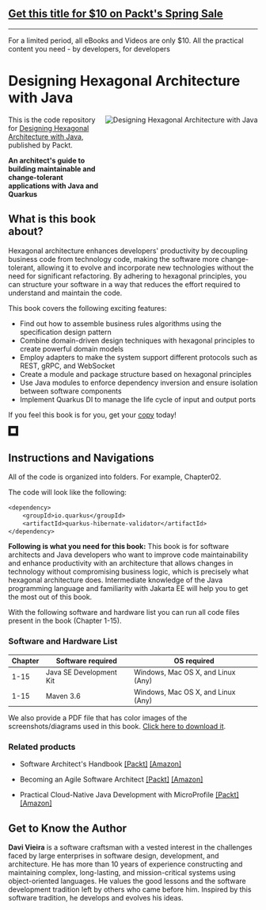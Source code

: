 ## [Get this title for $10 on Packt's Spring Sale](https://www.packt.com/B17571?utm_source=github&utm_medium=packt-github-repo&utm_campaign=spring_10_dollar_2022)
-----
For a limited period, all eBooks and Videos are only $10. All the practical content you need \- by developers, for developers

# Designing Hexagonal Architecture with Java

<a href="https://www.packtpub.com/product/designing-hexagonal-architecture-with-java-and-quarkus/9781801816489?utm_source=github&utm_medium=repository&utm_campaign=9781801816489"><img src="https://static.packt-cdn.com/products/9781801816489/cover/smaller" alt="Designing Hexagonal Architecture with Java" height="256px" align="right"></a>

This is the code repository for [Designing Hexagonal Architecture with Java](https://www.packtpub.com/product/designing-hexagonal-architecture-with-java-and-quarkus/9781801816489?utm_source=github&utm_medium=repository&utm_campaign=9781801816489), published by Packt.

**An architect's guide to building maintainable and change-tolerant applications with Java and Quarkus**

## What is this book about?
Hexagonal architecture enhances developers' productivity by decoupling business code from technology code, making the software more change-tolerant, allowing it to evolve and incorporate new technologies without the need for significant refactoring. By adhering to hexagonal principles, you can structure your software in a way that reduces the effort required to understand and maintain the code. 

This book covers the following exciting features:
* Find out how to assemble business rules algorithms using the specification design pattern
* Combine domain-driven design techniques with hexagonal principles to create powerful domain models
* Employ adapters to make the system support different protocols such as REST, gRPC, and WebSocket
* Create a module and package structure based on hexagonal principles
* Use Java modules to enforce dependency inversion and ensure isolation between software components
* Implement Quarkus DI to manage the life cycle of input and output ports

If you feel this book is for you, get your [copy](https://www.amazon.com/dp/1801816484) today!

<a href="https://www.packtpub.com/?utm_source=github&utm_medium=banner&utm_campaign=GitHubBanner"><img src="https://raw.githubusercontent.com/PacktPublishing/GitHub/master/GitHub.png" 
alt="https://www.packtpub.com/" border="5" /></a>

## Instructions and Navigations
All of the code is organized into folders. For example, Chapter02.

The code will look like the following:
```
<dependency>
    <groupId>io.quarkus</groupId>
    <artifactId>quarkus-hibernate-validator</artifactId>
</dependency>
```

**Following is what you need for this book:**
This book is for software architects and Java developers who want to improve code maintainability and enhance productivity with an architecture that allows changes in technology without compromising business logic, which is precisely what hexagonal architecture does. Intermediate knowledge of the Java programming language and familiarity with Jakarta EE will help you to get the most out of this book.

With the following software and hardware list you can run all code files present in the book (Chapter 1-15).
### Software and Hardware List
| Chapter | Software required | OS required |
| -------- | ------------------------------------ | ----------------------------------- |
| 1-15 | Java SE Development Kit | Windows, Mac OS X, and Linux (Any) |
| 1-15 | Maven 3.6 | Windows, Mac OS X, and Linux (Any) |

We also provide a PDF file that has color images of the screenshots/diagrams used in this book. [Click here to download it](https://static.packt-cdn.com/downloads/9781801816489_ColorImages.pdf).

### Related products
* Software Architect's Handbook [[Packt]](https://www.packtpub.com/free-ebook/software-architect-s-handbook/9781788624060?utm_source=github&utm_medium=repository&utm_campaign=9781788624060) [[Amazon]](https://www.amazon.com/dp/1788624068)

* Becoming an Agile Software Architect
 [[Packt]](https://www.packtpub.com/product/becoming-an-agile-software-architect/9781800563841?utm_source=github&utm_medium=repository&utm_campaign=9781800563841) [[Amazon]](https://www.amazon.com/dp/1800563841)

* Practical Cloud-Native Java Development with MicroProfile [[Packt]](https://www.packtpub.com/product/practical-cloud-native-java-development-with-microprofile/9781801078801?utm_source=github&utm_medium=repository&utm_campaign=9781801078801) [[Amazon]](https://www.amazon.com/dp/1801078807)

## Get to Know the Author
**Davi Vieira**
is a software craftsman with a vested interest in the challenges faced by large enterprises in software design, development, and architecture. He has more than 10 years of experience constructing and maintaining complex, long-lasting, and mission-critical systems using object-oriented languages. He values the good lessons and the software development tradition left by others who came before him. Inspired by this software tradition, he develops and evolves his ideas.
